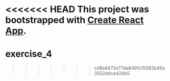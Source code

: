 <<<<<<< HEAD
This project was bootstrapped with [Create React App](https://github.com/facebookincubator/create-react-app).
=======
# exercise_4
>>>>>>> cd8a8472e77da8491c15082b46a3552d4ce424b5

